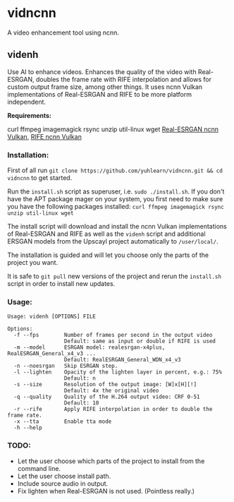 # vidncnn

A video enhancement tool using ncnn.

## videnh

Use AI to enhance videos. Enhances the quality of the video with Real-ESRGAN, doubles the frame rate with RIFE interpolation and allows for custom output frame size, among other things. It uses ncnn Vulkan implementations of Real-ESRGAN and RIFE to be more platform independent. 

**Requirements:**

curl ffmpeg imagemagick rsync unzip util-linux wget
[Real-ESRGAN ncnn Vulkan](https://github.com/xinntao/Real-ESRGAN/),
[RIFE ncnn Vulkan](https://github.com/nihui/rife-ncnn-vulkan)

### Installation:

First of all run `git clone https://github.com/yuhlearn/vidncnn.git && cd vidncnn` to get started.

Run the `install.sh` script as superuser, i.e. `sudo ./install.sh`. If you don't have the APT package mager on your system, you first need to make sure you have the following packages installed: `curl ffmpeg imagemagick rsync unzip util-linux wget` 

The install script will download and install the ncnn Vulkan implementations of Real-ESRGAN and RIFE as well as the `videnh` script and additional ERSGAN models from the Upscayl project automatically to `/user/local/`. 

The installation is guided and will let you choose only the parts of the project you want. 

It is safe to `git pull` new versions of the project and rerun the `install.sh` script in order to install new updates. 

### Usage:
```
Usage: videnh [OPTIONS] FILE

Options:
  -f --fps        Number of frames per second in the output video
                  Default: same as input or double if RIFE is used
  -m --model      ESRGAN model: realesrgan-x4plus, RealESRGAN_General_x4_v3 ... 
                  Default: RealESRGAN_General_WDN_x4_v3
  -n --noesrgan   Skip ESRGAN step.
  -l --lighten    Opacity of the lighten layer in percent, e.g.: 75% 
                  Default: n
  -s --size       Resolution of the output image: [W]x[H][!]
                  Default: 4x the original video
  -q --quality    Quality of the H.264 output video: CRF 0-51
                  Default: 10
  -r --rife       Apply RIFE interpolation in order to double the frame rate.
  -x --tta        Enable tta mode
  -h --help
```

### TODO:

- Let the user choose which parts of the project to install from the command line.
- Let the user choose install path.
- Include source audio in output.
- Fix lighten when Real-ESRGAN is not used. (Pointless really.)
